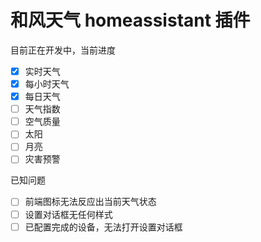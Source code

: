 # 和风天气 homeassistant 插件

目前正在开发中，当前进度

- [x] 实时天气
- [x] 每小时天气
- [x] 每日天气
- [ ] 天气指数
- [ ] 空气质量
- [ ] 太阳
- [ ] 月亮
- [ ] 灾害预警

已知问题

- [ ] 前端图标无法反应出当前天气状态
- [ ] 设置对话框无任何样式
- [ ] 已配置完成的设备，无法打开设置对话框
